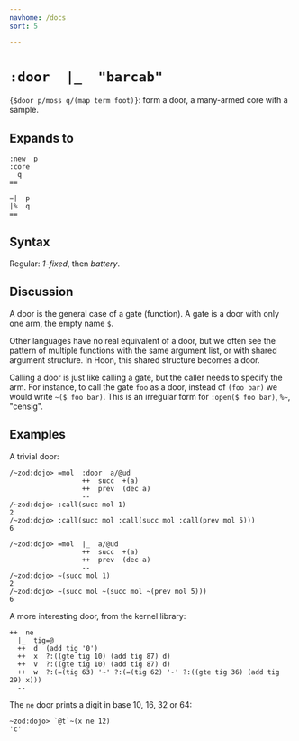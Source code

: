 ```yaml
---
navhome: /docs
sort: 5

---
```


# `:door  |_  "barcab"` 

`{$door p/moss q/(map term foot)}`: form a door, a many-armed core
with a sample.

## Expands to

```
:new  p
:core 
  q
==
```

```
=|  p
|%  q
==
```

## Syntax

Regular: *1-fixed*, then *battery*.

## Discussion

A door is the general case of a gate (function).  A gate is a
door with only one arm, the empty name `$`.

Other languages have no real equivalent of a door, but we often
see the pattern of multiple functions with the same argument
list, or with shared argument structure.  In Hoon, this shared
structure becomes a door.

Calling a door is just like calling a gate, but the caller needs
to specify the arm.  For instance, to call the gate `foo` as a
door, instead of `(foo bar)` we would write `~($ foo bar)`.  This
is an irregular form for `:open($ foo bar)`, `%~`, "censig".

## Examples

A trivial door:

```
/~zod:dojo> =mol  :door  a/@ud
                  ++  succ  +(a)
                  ++  prev  (dec a)
                  --
/~zod:dojo> :call(succ mol 1)
2
/~zod:dojo> :call(succ mol :call(succ mol :call(prev mol 5)))
6
```

```
/~zod:dojo> =mol  |_  a/@ud
                  ++  succ  +(a)
                  ++  prev  (dec a)
                  --
/~zod:dojo> ~(succ mol 1)
2
/~zod:dojo> ~(succ mol ~(succ mol ~(prev mol 5)))
6
```

A more interesting door, from the kernel library:

```
++  ne
  |_  tig=@
  ++  d  (add tig '0')
  ++  x  ?:((gte tig 10) (add tig 87) d)
  ++  v  ?:((gte tig 10) (add tig 87) d)
  ++  w  ?:(=(tig 63) '~' ?:(=(tig 62) '-' ?:((gte tig 36) (add tig 29) x)))
  --
```

The `ne` door prints a digit in base 10, 16, 32 or 64:

```
~zod:dojo> `@t`~(x ne 12)
'c'
```
